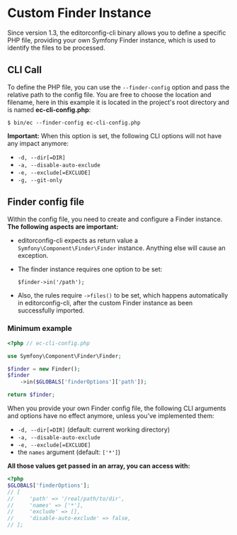 # Custom Finder Instance

Since version 1.3, the editorconfig-cli binary allows you to define a specific PHP file,
providing your own Symfony Finder instance, which is used to identify the files to be processed.

## CLI Call

To define the PHP file, you can use the ``--finder-config`` option and pass the relative path to the
config file. You are free to choose the location and filename, here in this example it is located in
the project's root directory and is named **ec-cli-config.php**:

```
$ bin/ec --finder-config ec-cli-config.php
```

**Important:** When this option is set, the following CLI options will not have any impact
anymore:

- ``-d, --dir[=DIR]``
- ``-a, --disable-auto-exclude``
- ``-e, --exclude[=EXCLUDE]``
- ``-g, --git-only``

## Finder config file

Within the config file, you need to create and configure a Finder instance. **The following aspects are important:**

- editorconfig-cli expects as return value a ``Symfony\Component\Finder\Finder`` instance.
  Anything else will cause an exception.

- The finder instance requires one option to be set:
  ```
  $finder->in('/path');
  ```
- Also, the rules require ``->files()`` to be set, which happens automatically in editorconfig-cli, after
  the custom Finder instance as been successfully imported.



### Minimum example

```php
<?php // ec-cli-config.php

use Symfony\Component\Finder\Finder;

$finder = new Finder();
$finder
    ->in($GLOBALS['finderOptions']['path']);

return $finder;
```

When you provide your own Finder config file, the following CLI arguments and options have no effect anymore,
unless you've implemented them:

- ``-d, --dir[=DIR]`` (default: current working directory)
- ``-a, --disable-auto-exclude``
- ``-e, --exclude[=EXCLUDE]``
- the ``names`` argument (default: ``['*']``)

**All those values get passed in an array, you can access with:**

```php
<?php
$GLOBALS['finderOptions'];
// [
//     'path' => '/real/path/to/dir',
//     'names' => ['*'],
//     'exclude' => [],
//     'disable-auto-exclude' => false,
// ];
```

